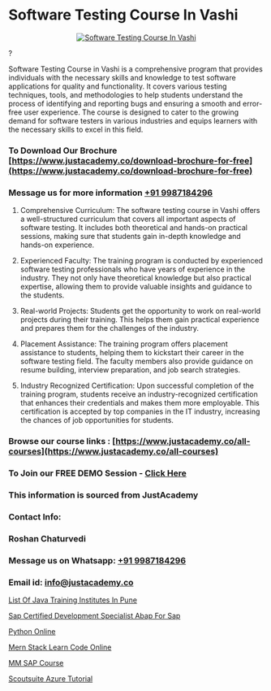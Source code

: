 # Software Testing Course In Vashi

<p align="center">
  <a href="https://justacademy.co/program-detail/software-testing">
    <img src="https://justacademy.co/storage2/program_images/1704700438.webp" alt="Software Testing Course In Vashi">
  </a>
</p>
?

Software Testing Course in Vashi is a comprehensive program that provides individuals with the necessary skills and knowledge to test software applications for quality and functionality. It covers various testing techniques, tools, and methodologies to help students understand the process of identifying and reporting bugs and ensuring a smooth and error-free user experience. The course is designed to cater to the growing demand for software testers in various industries and equips learners with the necessary skills to excel in this field. 
### To Download Our Brochure [https://www.justacademy.co/download-brochure-for-free](https://www.justacademy.co/download-brochure-for-free)
### Message us for more information [+91 9987184296](https://api.whatsapp.com/send?phone=919987184296)
1) Comprehensive Curriculum: The software testing course in Vashi offers a well-structured curriculum that covers all important aspects of software testing. It includes both theoretical and hands-on practical sessions, making sure that students gain in-depth knowledge and hands-on experience.

2) Experienced Faculty: The training program is conducted by experienced software testing professionals who have years of experience in the industry. They not only have theoretical knowledge but also practical expertise, allowing them to provide valuable insights and guidance to the students.

3) Real-world Projects: Students get the opportunity to work on real-world projects during their training. This helps them gain practical experience and prepares them for the challenges of the industry.

4) Placement Assistance: The training program offers placement assistance to students, helping them to kickstart their career in the software testing field. The faculty members also provide guidance on resume building, interview preparation, and job search strategies.

5) Industry Recognized Certification: Upon successful completion of the training program, students receive an industry-recognized certification that enhances their credentials and makes them more employable. This certification is accepted by top companies in the IT industry, increasing the chances of job opportunities for students.

### Browse our course links : [https://www.justacademy.co/all-courses](https://www.justacademy.co/all-courses) 
### To Join our FREE DEMO Session - [Click Here](https://www.justacademy.co/register-for-course-demo)


### This information is sourced from JustAcademy
### Contact Info:
### Roshan Chaturvedi
### Message us on Whatsapp: [+91 9987184296](https://api.whatsapp.com/send?phone=919987184296)
### Email id: [info@justacademy.co](mailto:info@justacademy.co)
                
[List Of Java Training Institutes In Pune](https://www.linkedin.com/pulse/list-java-training-institutes-pune-justacademy-chandigarh-2p9we?trackingId=qfylLmuOUx%2BJqfBQ5EJSVw%3D%3D&lipi=urn%3Ali%3Apage%3Ad_flagship3_company_admin%3BihWdGtFLSGiUoHftbcLC7g%3D%3D)

[Sap Certified Development Specialist Abap For Sap ](https://www.linkedin.com/pulse/sap-certified-development-specialist-abap-pbh4c/)

[Python Online](https://medium.com/@roneet705/python-online-87cd3bf38970)

[Mern Stack Learn Code Online](https://medium.com/@namusn/mern-stack-learn-code-online-dad3c4ea11fb)

[MM SAP Course](https://justacademyin.github.io/Articles/MM-SAP-Course)

[Scoutsuite Azure Tutorial](https://justacademyin.github.io/Articles/Scoutsuite-Azure-Tutorial)

